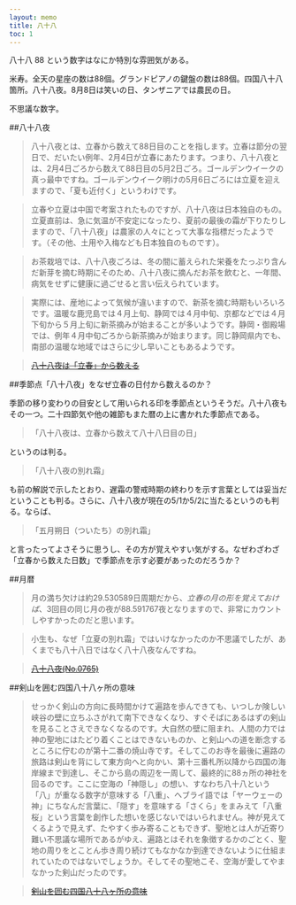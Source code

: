```yaml
---
layout: memo
title: 八十八
toc: 1
---
```

八十八 88 という数字はなにか特別な雰囲気がある。

米寿。全天の星座の数は88個。グランドピアノの鍵盤の数は88個。四国八十八箇所。八十八夜。8月8日は笑いの日、タンザニアでは農民の日。

不思議な数字。

##八十八夜

> 八十八夜とは、立春から数えて88日目のことを指します。立春は節分の翌日で、だいたい例年、2月4日が立春にあたります。つまり、八十八夜とは、2月4日ごろから数えて88日目の5月2日ごろ。ゴールデンウイークの真っ最中ですね。ゴールデンウイーク明けの5月6日ごろには立夏を迎えますので、「夏も近付く」というわけです。

> 立春や立夏は中国で考案されたものですが、八十八夜は日本独自のもの。立夏直前は、急に気温が不安定になったり、夏前の最後の霜が下りたりしますので、「八十八夜」は農家の人々にとって大事な指標だったようです。（その他、土用や入梅なども日本独自のものです）。

> お茶栽培では、八十八夜ごろは、冬の間に蓄えられた栄養をたっぷり含んだ新芽を摘む時期にそのため、八十八夜に摘んだお茶を飲むと、一年間、病気をせずに健康に過ごせると言い伝えられています。

> 実際には、産地によって気候が違いますので、新茶を摘む時期もいろいろです。温暖な鹿児島では４月上旬、静岡では４月中旬、京都などでは４月下旬から５月上旬に新茶摘みが始まることが多いようです。静岡・御殿場では、例年４月中旬ごろから新茶摘みが始まります。同じ静岡県内でも、南部の温暖な地域ではさらに少し早いこともあるようです。

> <s>[八十八夜は「立春」から数える](http://onoen.jp/column/column_07.html)</s>


##季節点「八十八夜」をなぜ立春の日付から数えるのか？

季節の移り変わりの目安として用いられる印を季節点というそうだ。八十八夜もその一つ。二十四節気や他の雑節もまた暦の上に書かれた季節点である。

> 「八十八夜は、立春から数えて八十八日目の日」

というのは判る。

> 「八十八夜の別れ霜」

も前の解説で示したとおり、遅霜の警戒時期の終わりを示す言葉としては妥当だということも判る。さらに、八十八夜が現在の5/1か5/2に当たるというのも判る。ならば、

>「五月朔日（ついたち）の別れ霜」

と言ったってよさそうに思うし、その方が覚えやすい気がする。なぜわざわざ「立春から数えた日数」で季節点を示す必要があったのだろうか？

##月暦

> 月の満ち欠けは約29.530589日周期だから、*立春の月の形を覚えておけば*、3回目の同じ月の夜が88.591767夜となりますので、非常にカウントしやすかったのだと思います。

> 小生も、なぜ「立夏の別れ霜」ではいけなかったのか不思議でしたが、あくまでも八十八日ではなく八十八夜なんですね。

> <s>[八十八夜(No.0765)](http://koyomi8.com/reki_doc/doc_0765.htm)</s>

##剣山を囲む四国八十八ヶ所の意味

> せっかく剣山の方向に長時間かけて遍路を歩んできても、いつしか険しい峡谷の壁に立ちふさがれて南下できなくなり、すぐそばにあるはずの剣山を見ることさえできなくなるのです。大自然の壁に阻まれ、人間の力では神の聖地にはたどり着くことはできないものか、と剣山への道を断念するところに佇むのが第十二番の焼山寺です。そしてこのお寺を最後に遍路の旅路は剣山を背にして東方向へと向かい、第十三番札所以降から四国の海岸線まで到達し、そこから島の周辺を一周して、最終的に88ヵ所の神社を回るのです。ここに空海の「神隠し」の想い、すなわち八十八という「八」が重なる数字が意味する「八重」、ヘブライ語では「ヤーウェーの神」にちなんだ言葉に、「隠す」を意味する「さくら」をまみえて「八重桜」という言葉を創作した想いを感じないではいられません。神が見えてくるようで見えず、たやすく歩み寄ることもできず、聖地とは人が近寄り難い不思議な場所であるがゆえ、遍路とはそれを象徴するかのごとく、聖地の周りをとことん歩き周り続けてもなかなか到達できないように仕組まれていたのではないでしょうか。そしてその聖地こそ、空海が愛してやまなかった剣山だったのです。

> <s>[剣山を囲む四国八十八ヶ所の意味](http://www.historyjp.com/article.asp?kiji=184)</s>
